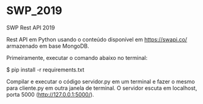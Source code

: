 # SWP_2019
SWP Rest API 2019

Rest API em Python usando o conteúdo disponível em https://swapi.co/ armazenado em base MongoDB.

Primeiramente, executar o comando abaixo no terminal:

$ pip install -r requirements.txt

Compilar e executar o código servidor.py em um terminal e fazer o mesmo para cliente.py em outra janela de terminal.
O servidor escuta em localhost, porta 5000 (http://127.0.0.1:5000/).
